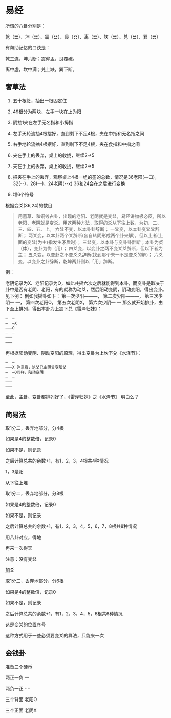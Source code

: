 # 易经

所谓的八卦分别是：

乾（☰）、坤（☷）、震（☳）、艮（☶）、离（☲）、坎（☵）、兑（☱）、巽（☴）

有帮助记忆的口诀是：

乾三连，坤六断；震仰盂，艮覆碗。

离中虚，坎中满；兑上缺，巽下断。



## 奢草法

1. 五十根签，抽出一根固定住

2. 49根分为两块，左手一块在上为阳
3. 阴抽1夹在左手无名指和小拇指

4. 左手天轮流抽4根摆好，直到剩下不足4根，夹在中指和无名指之间
5. 右手地轮流抽4根摆好，直到剩下不足4根，夹在食指和中指之间
6. 夹在手上的丢弃，桌上的收拢，继续2->5

7. 夹在手上的丢弃，桌上的收拢，继续2->5
8. 把夹在手上的丢弃，观察桌上4根一组的签的总数，情况是36老阳(—口)，32(--)，28(—)，24老阴(--x)  36和24会在之后进行变换
9. 堆6个符号



根据变爻(36,24)的数目

> 用蓍草、和铜钱占卦，出现的老阳、老阴就是变爻，易经讲物极必反，所以老阳、老阴就是变爻。用这两种方法，取得的爻从下往上数，为初、二、三、四、五、上。
> 六爻不变，以本卦卦辞断；
> 一爻变，以本卦变爻爻辞断；
> 两爻变，以本卦两个爻辞断(各自转阴形成两个卦来解)，但以上者(上面的变爻)为主(指发生矛盾时)；
> 三爻变，以本卦与变卦卦辞断；本卦为贞（体），变卦为悔（用）；
> 四爻变，以变卦之两不变爻爻辞断，但以下者为主；
> 五爻变，以变卦之不变爻爻辞断(找到那个未一不是变爻的解)；
> 六爻变，以变卦之卦辞断，乾坤两卦则以「用」辞断。



例：

老阴记录为X、老阳记录为O，如此共摇六次之后就能得到本卦，而变卦是取决于卦中是否有老阴、老阳，有的就称为动爻，然后阳动变阴，阴动变阳，得出变卦。见下例：
例如我摇卦如下：
第一次少阳———，
第二次少阳———，
第三次少阴— —，
第四次老阳O，
第五次老阴X，
第六次少阴— —
那么就开始排卦，由下至上排列，得出本卦为上震下兑《雷泽归妹》：

```c
—  —
—  —X
———O
—  —
———
———
```

再根据阳动变阴、阴动变阳的原理，得出变卦为上坎下兑《水泽节》：
```c
—  —
———X 注意看，这爻已由阴爻变阳爻
—  —O同样，阳动变阴
—  —
———
———
```

至此，主卦、变卦都排列好了，《雷泽归妹》之《水泽节》
明白么？



## 简易法

取1分二，丢弃地部分，分4根

如果是4的整数倍，记录0

如果不是，则记录

之后计算总共的余数+1，有1，2，3，4根共4种情况

1，3是阳

从下往上堆



取1分二，丢弃地部分，分8根

如果是4的整数倍，记录0

如果不是，则记录

之后计算总共的余数+1，有1，2，3，4，5，6，7，8根共8种情况

用八卦对应，得地

再来一次得天



注意：没有变爻

加爻

取1分二，丢弃地部分，分6根

如果是4的整数倍，记录0

如果不是，则记录

之后计算总共的余数+1，有1，2，3，4，5，6根共6种情况

这是变爻的位置序号

这种方式用于一些必须要变爻的算法，只能来一次





## 金钱卦

准备三个硬币

两正一负  —

两负一正   - -

三个背面 老阳O

三个正面 老阴X
